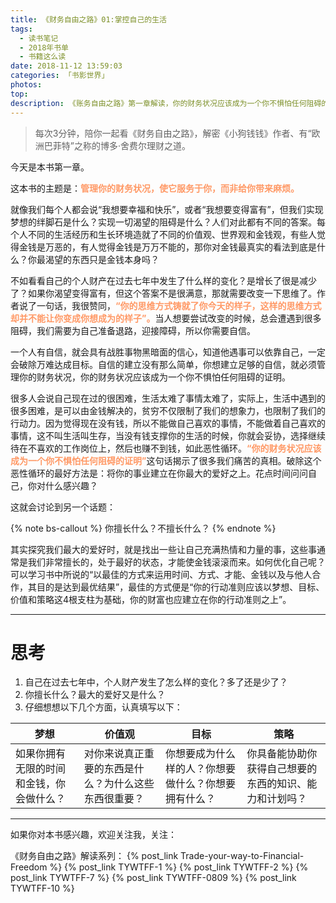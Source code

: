 ```yaml
---
title: 《财务自由之路》01:掌控自己的生活
tags:
  - 读书笔记
  - 2018年书单
  - 书籍这么读
date: 2018-11-12 13:59:03
categories: 「书影世界」
photos:
top:
description: 《账务自由之路》第一章解读，你的财务状况应该成为一个你不惧怕任何阻碍的证明，所有为金钱而做的妥协都可以改变
---
```

>每次3分钟，陪你一起看《财务自由之路》，解密《小狗钱钱》作者、有“欧洲巴菲特”之称的博多·舍费尔理财之道。

今天是本书第一章。

这本书的主题是：<font color="#FF9966">**管理你的财务状况，使它服务于你，而非给你带来麻烦。**</font>

就像我们每个人都会说“我想要幸福和快乐”，或者“我想要变得富有”，但我们实现梦想的绊脚石是什么？实现一切渴望的阻碍是什么？人们对此都有不同的答案。每个人不同的生活经历和生长环境造就了不同的价值观、世界观和金钱观，有些人觉得金钱是万恶的，有人觉得金钱是万万不能的，那你对金钱最真实的看法到底是什么？你最渴望的东西只是金钱本身吗？

不如看看自己的个人财产在过去七年中发生了什么样的变化？是增长了很是减少了？如果你渴望变得富有，但这个答案不是很满意，那就需要改变一下思维了。作者说了一句话，我很赞同，<font color="#FF9966">**“你的思维方式铸就了你今天的样子，这样的思维方式却并不能让你变成你想成为的样子”。**</font>当人想要尝试改变的时候，总会遭遇到很多阻碍，我们需要为自己准备退路，迎接障碍，所以你需要自信。

一个人有自信，就会具有战胜事物黑暗面的信心，知道他遇事可以依靠自己，一定会破除万难达成目标。自信的建立没有那么简单，你想建立足够的自信，就必须管理你的财务状况，你的财务状况应该成为一个你不惧怕任何阻碍的证明。

很多人会说自己现在过的很困难，生活太难了事情太难了，实际上，生活中遇到的很多困难，是可以由金钱解决的，贫穷不仅限制了我们的想象力，也限制了我们的行动力。因为觉得现在没有钱，所以不能做自己喜欢的事情，不能做着自己喜欢的事情，这不叫生活叫生存，当没有钱支撑你的生活的时候，你就会妥协，选择继续待在不喜欢的工作岗位上，然后也赚不到钱，如此恶性循环。<font color="#FF9966">**“你的财务状况应该成为一个你不惧怕任何阻碍的证明”**</font>这句话揭示了很多我们痛苦的真相。破除这个恶性循环的最好方法是：将你的事业建立在你最大的爱好之上。花点时间问问自己，你对什么感兴趣？

这就会讨论到另一个话题：

{% note bs-callout %} 你擅长什么？不擅长什么？ {% endnote %}

其实探究我们最大的爱好时，就是找出一些让自己充满热情和力量的事，这些事通常是我们非常擅长的，处于最好的状态，才能使金钱滚滚而来。如何优化自己呢？可以学习书中所说的“以最佳的方式来运用时间、方式、才能、金钱以及与他人合作，其目的是达到最优结果”，最佳的方式便是“你的行动准则应该以梦想、目标、价值和策略这4根支柱为基础，你的财富也应建立在你的行动准则之上”。

---

# 思考

1. 自己在过去七年中，个人财产发生了怎么样的变化？多了还是少了？
2. 你擅长什么？最大的爱好又是什么？
3. 仔细想想以下几个方面，认真填写以下：

梦想 | 价值观 | 目标 | 策略
-|-|-|-
如果你拥有无限的时间和金钱，你会做什么？|对你来说真正重要的东西是什么？为什么这些东西很重要？|你想要成为什么样的人？你想要做什么？你想要拥有什么？|你具备能协助你获得自己想要的东西的知识、能力和计划吗？

---
如果你对本书感兴趣，欢迎关注我，关注：

《财务自由之路》解读系列：
{% post_link Trade-your-way-to-Financial-Freedom %}
{% post_link TYWTFF-1 %}
{% post_link TYWTFF-2 %}
{% post_link TYWTFF-7 %}
{% post_link TYWTFF-0809 %}
{% post_link TYWTFF-10 %}
